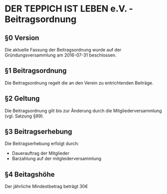DER TEPPICH IST LEBEN e.V. - Beitragsordnung
============================================

## §0 Version
Die aktuelle Fassung der Beitragsordnung wurde auf der Gründungsversammlung am 2016-07-31 beschlossen.

## §1 Beitragsordnung

Die Beitragsordnung regelt die an den Verein zu entrichtenden Beiträge.

## §2 Geltung

Die Beitragsordnung gilt bis zur Änderung durch die Mitgliederversammlung (vgl. Satzung §99).


## §3 Beitragserhebung
Die Beitragserhebung erfolgt durch:

* Dauerauftrag der Mitglieder
* Barzahlung auf der mitgleiderversammlung

## §4 Beitagshöhe

Der jährliche Mindestbetrag beträgt 30€

